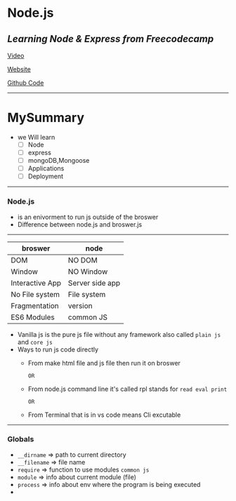 # Node.js
## ***Learning Node & Express from Freecodecamp***

[Video](https://www.youtube.com/watch?v=Oe421EPjeBE)

[Website](https://www.johnsmilga.com/)

[Github Code](https://github.com/john-smilga/node-express-course)



----
# MySummary
- we Will learn 
  - [ ] Node
  - [ ] express
  - [ ] mongoDB,Mongoose
  - [ ] Applications
  - [ ] Deployment
---
### Node.js
- is an enivorment to run js outside of the broswer
- Difference between node.js and broswer.js
---------
|broswer    |node       |
|-----------|-----------|
|DOM        | NO DOM    |
|Window     | NO Window |
|Interactive App |Server side app|
|No File system |File system|
|Fragmentation |version|
|ES6 Modules | common JS|

- Vanilla js is the pure js file without any framework also called `plain js` and `core js`
- Ways to run js code directly
  - From make html file and js file then run it on broswer
  
    `OR`
  - From node.js command line it's called rpl stands for `read eval print` 
  
    `OR`
  - From Terminal that is in vs code means Cli excutable
---
### Globals 

- `__dirname` => path to current directory
- `__filename` => file name
- `require` => function to use modules `common js`
- `module` => info about current module (file)
- `process` => info about env where the program is being executed
- 

